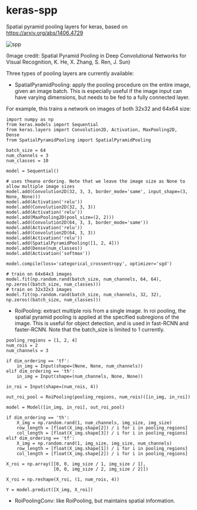 # keras-spp
Spatial pyramid pooling layers for keras, based on https://arxiv.org/abs/1406.4729 

![spp](http://i.imgur.com/SQWJVoD.png)

(Image credit: Spatial Pyramid Pooling in Deep Convolutional Networks for Visual Recognition, K. He, X. Zhang, S. Ren, J. Sun)


Three types of pooling layers are currently available:

- SpatialPyramidPooling: apply the pooling procedure on the entire image, given an image batch. This is especially useful if the image input
can have varying dimensions, but needs to be fed to a fully connected layer. 

For example, this trains a network on images of both 32x32 and 64x64 size:

```
import numpy as np
from keras.models import Sequential
from keras.layers import Convolution2D, Activation, MaxPooling2D, Dense
from SpatialPyramidPooling import SpatialPyramidPooling

batch_size = 64
num_channels = 3
num_classes = 10

model = Sequential()

# uses theano ordering. Note that we leave the image size as None to allow multiple image sizes
model.add(Convolution2D(32, 3, 3, border_mode='same', input_shape=(3, None, None)))
model.add(Activation('relu'))
model.add(Convolution2D(32, 3, 3))
model.add(Activation('relu'))
model.add(MaxPooling2D(pool_size=(2, 2)))
model.add(Convolution2D(64, 3, 3, border_mode='same'))
model.add(Activation('relu'))
model.add(Convolution2D(64, 3, 3))
model.add(Activation('relu'))
model.add(SpatialPyramidPooling([1, 2, 4]))
model.add(Dense(num_classes))
model.add(Activation('softmax'))

model.compile(loss='categorical_crossentropy', optimizer='sgd')

# train on 64x64x3 images
model.fit(np.random.rand(batch_size, num_channels, 64, 64), np.zeros((batch_size, num_classes)))
# train on 32x32x3 images
model.fit(np.random.rand(batch_size, num_channels, 32, 32), np.zeros((batch_size, num_classes)))
```

- RoiPooling: extract multiple rois from a single image. In roi pooling, the spatial pyramid pooling is applied at the specified subregions of the image. This is useful for object detection, and is used in fast-RCNN and faster-RCNN. Note that the batch_size is limited to 1 currently.

```
pooling_regions = [1, 2, 4]
num_rois = 2
num_channels = 3

if dim_ordering == 'tf':
    in_img = Input(shape=(None, None, num_channels))
elif dim_ordering == 'th':
    in_img = Input(shape=(num_channels, None, None))

in_roi = Input(shape=(num_rois, 4))

out_roi_pool = RoiPooling(pooling_regions, num_rois)([in_img, in_roi])

model = Model([in_img, in_roi], out_roi_pool)

if dim_ordering == 'th':
    X_img = np.random.rand(1, num_channels, img_size, img_size)
    row_length = [float(X_img.shape[2]) / i for i in pooling_regions]
    col_length = [float(X_img.shape[3]) / i for i in pooling_regions]
elif dim_ordering == 'tf':
    X_img = np.random.rand(1, img_size, img_size, num_channels)
    row_length = [float(X_img.shape[1]) / i for i in pooling_regions]
    col_length = [float(X_img.shape[2]) / i for i in pooling_regions]

X_roi = np.array([[0, 0, img_size / 1, img_size / 1],
                  [0, 0, img_size / 2, img_size / 2]])

X_roi = np.reshape(X_roi, (1, num_rois, 4))

Y = model.predict([X_img, X_roi])

```

- RoiPoolingConv: like RoiPooling, but maintains spatial information.
